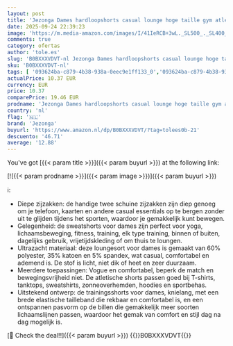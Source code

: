 ```yaml
---
layout: post
title: 'Jezonga Dames hardloopshorts casual lounge hoge taille gym atletisch zweet joggen sport workout wandelen mode met zakken  Zwart  L'
date: 2025-09-24 22:39:23
image: 'https://m.media-amazon.com/images/I/41IeRCB+3wL._SL500_._SL400_.jpg'
comments: true
category: ofertas
author: 'tole.es'
slug: 'B0BXXXVDVT-nl Jezonga Dames hardloopshorts casual lounge hoge taille gym...'
sku: 'B0BXXXVDVT-nl'
tags: [ '093624ba-c879-4b38-938a-0eec9e1ff133_0','093624ba-c879-4b38-938a-0eec9e1ff133_3601','Activewear dames','Activewear-short voor dames','Arborist Merchandising Root','Dameskleding','Damesmode','Kleding, schoenen & sieraden','Kleding, schoenen en sieraden','New Arrivals','Self Service','Special Features Stores','jezonga','🇳🇱', ]
actualPrice: 10.37 EUR
currency: EUR
price: 10.37
comparePrice: 19.46 EUR
prodname: 'Jezonga Dames hardloopshorts casual lounge hoge taille gym atletisch zweet joggen sport workout wandelen mode met zakken  Zwart  L'
country: 'nl'
flag: '🇳🇱'
brand: 'Jezonga'
buyurl: 'https://www.amazon.nl/dp/B0BXXXVDVT/?tag=tolees0b-21'
descuento: '46.71'
average: '12.88'
---
```


You've got [{{< param title >}}]({{< param buyurl >}}) at the following link:

[![{{< param prodname >}}]({{< param image >}})]({{< param buyurl >}})

ℹ️:

- Diepe zijzakken: de handige twee schuine zijzakken zijn diep genoeg om je telefoon, kaarten en andere casual essentials op te bergen zonder uit te glijden tijdens het sporten, waardoor je gemakkelijk kunt bewegen.
- Gelegenheid: de sweatshorts voor dames zijn perfect voor yoga, lichaamsbeweging, fitness, training, elk type training, binnen of buiten, dagelijks gebruik, vrijetijdskleding of om thuis te loungen.
- Ultrazacht materiaal: deze loungesort voor dames is gemaakt van 60% polyester, 35% katoen en 5% spandex, wat casual, comfortabel en ademend is. De stof is licht, niet dik of heet en zeer duurzaam.
- Meerdere toepassingen: Vogue en comfortabel, beperk de match en bewegingsvrijheid niet. De atletische shorts passen goed bij T-shirts, tanktops, sweatshirts, zonneoverhemden, hoodies en sportbehas.
- Uitstekend ontwerp: de trainingsshorts voor dames, knielang, met een brede elastische tailleband die rekbaar en comfortabel is, en een ontspannen pasvorm op de billen die gemakkelijk meer soorten lichaamslijnen passen, waardoor het gemak van comfort en stijl dag na dag mogelijk is.

[🛒 Check the deal!!]({{< param buyurl >}})
{{<world>}}B0BXXXVDVT{{</world>}}
